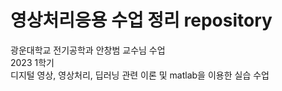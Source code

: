 # 영상처리응용 수업 정리 repository

광운대학교 전기공학과 안창범 교수님 수업  
2023 1학기  
디지털 영상, 영상처리, 딥러닝 관련 이론 및 matlab을 이용한 실습 수업  
